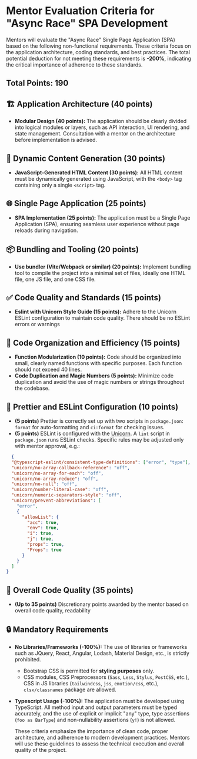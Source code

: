 # Mentor Evaluation Criteria for "Async Race" SPA Development

Mentors will evaluate the "Async Race" Single Page Application (SPA) based on the following non-functional requirements. These criteria focus on the application architecture, coding standards, and best practices. The total potential deduction for not meeting these requirements is **-200%**, indicating the critical importance of adherence to these standards.

## Total Points: 190

## 🏗️ Application Architecture (40 points)

- **Modular Design (40 points):** The application should be clearly divided into logical modules or layers, such as API interaction, UI rendering, and state management. Consultation with a mentor on the architecture before implementation is advised.

## 📜 Dynamic Content Generation (30 points)

- **JavaScript-Generated HTML Content (30 points):** All HTML content must be dynamically generated using JavaScript, with the `<body>` tag containing only a single `<script>` tag.

## 🌐 Single Page Application (25 points)

- **SPA Implementation (25 points):** The application must be a Single Page Application (SPA), ensuring seamless user experience without page reloads during navigation.

## 📦 Bundling and Tooling (20 points)

- **Use bundler (Vite/Webpack or similar) (20 points):** Implement bundling tool to compile the project into a minimal set of files, ideally one HTML file, one JS file, and one CSS file.

## ✅ Code Quality and Standards (15 points)

- **Eslint with Unicorn Style Guide (15 points):** Adhere to the Unicorn ESLint configuration to maintain code quality. There should be no ESLint errors or warnings

## 📏 Code Organization and Efficiency (15 points)

- **Function Modularization (10 points):** Code should be organized into small, clearly named functions with specific purposes. Each function should not exceed 40 lines.
- **Code Duplication and Magic Numbers (5 points):** Minimize code duplication and avoid the use of magic numbers or strings throughout the codebase.

## 🎨 Prettier and ESLint Configuration (10 points)

- **(5 points)** Prettier is correctly set up with two scripts in `package.json`: `format` for auto-formatting and `ci:format` for checking issues.
- **(5 points)** ESLint is configured with the [Unicorn](https://www.npmjs.com/package/eslint-plugin-unicorn). A `lint` script in `package.json` runs ESLint checks.
  Specific rules may be adjusted only with mentor approval, e.g.:

```json
  {
  "@typescript-eslint/consistent-type-definitions": ["error", "type"],
  "unicorn/no-array-callback-reference": "off",
  "unicorn/no-array-for-each": "off",
  "unicorn/no-array-reduce": "off",
  "unicorn/no-null": "off",
  "unicorn/number-literal-case": "off",
  "unicorn/numeric-separators-style": "off",
  "unicorn/prevent-abbreviations": [
    "error",
    {
      "allowList": {
        "acc": true,
        "env": true,
        "i": true,
        "j": true,
        "props": true,
        "Props": true
      }
    }
  ]
}
```

## 🌟 Overall Code Quality (35 points)

- **(Up to 35 points)** Discretionary points awarded by the mentor based on overall code quality, readability

## 🔒 Mandatory Requirements

- **No Libraries/Frameworks (-100%):** The use of libraries or frameworks such as JQuery, React, Angular, Lodash, Material Design, etc., is strictly prohibited.

  - Bootstrap CSS is permitted for **styling purposes** only.
  - CSS modules, CSS Preprocessors (`Sass`, `Less`, `Stylus`, `PostCSS`, etc.), CSS in JS libraries (`tailwindcss`, `jss`, `emotion/css`, etc.), `clsx/classnames` package are allowed.

- **Typescript Usage (-100%):** The application must be developed using TypeScript. All method input and output parameters must be typed accurately, and the use of explicit or implicit "any" type, type assertions (`foo as BarType`) and non-nullability assertions (`y!`) is not allowed.

  These criteria emphasize the importance of clean code, proper architecture, and adherence to modern development practices. Mentors will use these guidelines to assess the technical execution and overall quality of the project.
